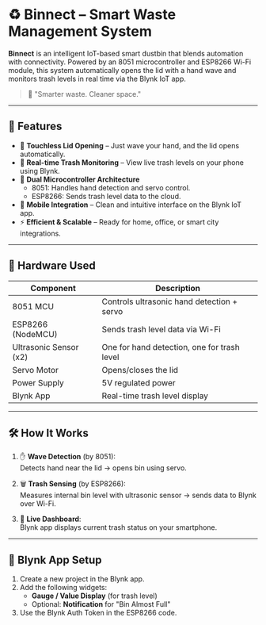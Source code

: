 # ♻️ Binnect – Smart Waste Management System

**Binnect** is an intelligent IoT-based smart dustbin that blends automation with connectivity. Powered by an 8051 microcontroller and ESP8266 Wi-Fi module, this system automatically opens the lid with a hand wave and monitors trash levels in real time via the Blynk IoT app.

> 🧠 "Smarter waste. Cleaner space."

---

## 🚀 Features

- 🤖 **Touchless Lid Opening** – Just wave your hand, and the lid opens automatically.
- 📶 **Real-time Trash Monitoring** – View live trash levels on your phone using Blynk.
- 🔗 **Dual Microcontroller Architecture**
  - 8051: Handles hand detection and servo control.
  - ESP8266: Sends trash level data to the cloud.
- 📱 **Mobile Integration** – Clean and intuitive interface on the Blynk IoT app.
- ⚡ **Efficient & Scalable** – Ready for home, office, or smart city integrations.

---

## 🔧 Hardware Used

| Component         | Description                                  |
|------------------|----------------------------------------------|
| 8051 MCU         | Controls ultrasonic hand detection + servo   |
| ESP8266 (NodeMCU)| Sends trash level data via Wi-Fi             |
| Ultrasonic Sensor (x2)| One for hand detection, one for trash level |
| Servo Motor       | Opens/closes the lid                        |
| Power Supply      | 5V regulated power                          |
| Blynk App         | Real-time trash level display                |

---

## 🛠️ How It Works

1. ✋ **Wave Detection** (by 8051):  
   Detects hand near the lid → opens bin using servo.

2. 🗑️ **Trash Sensing** (by ESP8266):  
   Measures internal bin level with ultrasonic sensor → sends data to Blynk over Wi-Fi.

3. 📲 **Live Dashboard**:  
   Blynk app displays current trash status on your smartphone.

---

## 📲 Blynk App Setup

1. Create a new project in the Blynk app.
2. Add the following widgets:
   - **Gauge / Value Display** (for trash level)
   - Optional: **Notification** for "Bin Almost Full"
3. Use the Blynk Auth Token in the ESP8266 code.


